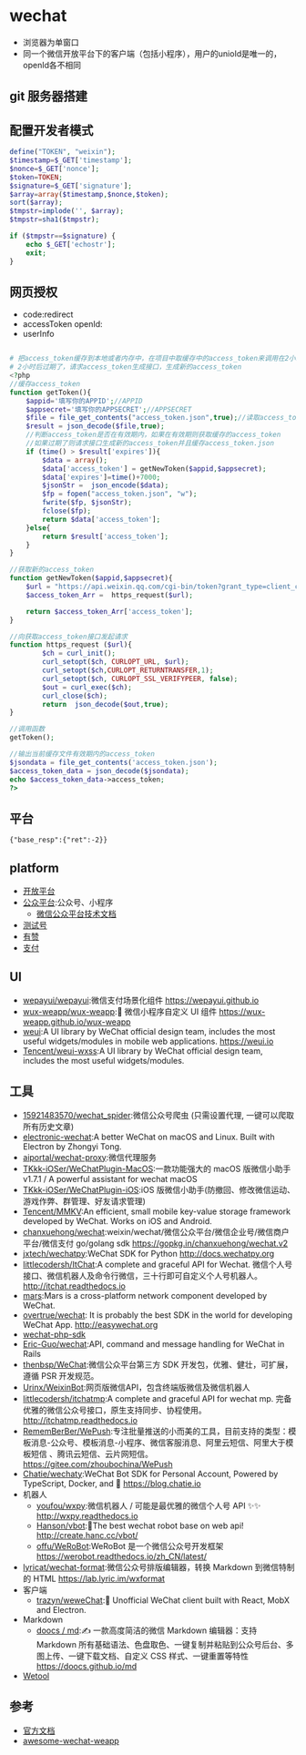 # wechat

* 浏览器为单窗口
* 同一个微信开放平台下的客户端（包括小程序），用户的unioId是唯一的，openId各不相同

## git 服务器搭建

## 配置开发者模式

```php
define("TOKEN", "weixin");
$timestamp=$_GET['timestamp'];
$nonce=$_GET['nonce'];
$token=TOKEN;
$signature=$_GET['signature'];
$array=array($timestamp,$nonce,$token);
sort($array);
$tmpstr=implode('', $array);
$tmpstr=sha1($tmpstr);

if ($tmpstr==$signature) {
    echo $_GET['echostr'];
    exit;
}
```

## 网页授权

* code:redirect
* accessToken openId:
* userInfo

```php

# 把access_token缓存到本地或者内存中，在项目中取缓存中的access_token来调用在2小时内都可以随便调用，没有调用次数的
# 2小时后过期了，请求access_token生成接口，生成新的access_token
<?php
//缓存access_token
function getToken(){
    $appid='填写你的APPID';//APPID
    $appsecret='填写你的APPSECRET';//APPSECRET
    $file = file_get_contents("access_token.json",true);//读取access_token.json里面的数据
    $result = json_decode($file,true);
    //判断access_token是否在有效期内，如果在有效期则获取缓存的access_token
    //如果过期了则请求接口生成新的access_token并且缓存access_token.json
    if (time() > $result['expires']){
        $data = array();
        $data['access_token'] = getNewToken($appid,$appsecret);
        $data['expires']=time()+7000;
        $jsonStr =  json_encode($data);
        $fp = fopen("access_token.json", "w");
        fwrite($fp, $jsonStr);
        fclose($fp);
        return $data['access_token'];
    }else{
        return $result['access_token'];
    }
}

//获取新的access_token
function getNewToken($appid,$appsecret){
    $url = "https://api.weixin.qq.com/cgi-bin/token?grant_type=client_credential&appid={$appid}&secret={$appsecret}";
    $access_token_Arr =  https_request($url);

    return $access_token_Arr['access_token'];
}

//向获取access_token接口发起请求
function https_request ($url){
        $ch = curl_init();
        curl_setopt($ch, CURLOPT_URL, $url);
        curl_setopt($ch,CURLOPT_RETURNTRANSFER,1);
        curl_setopt($ch, CURLOPT_SSL_VERIFYPEER, false);
        $out = curl_exec($ch);
        curl_close($ch);
        return  json_decode($out,true);
}

//调用函数
getToken();

//输出当前缓存文件有效期内的access_token
$jsondata = file_get_contents('access_token.json');
$access_token_data = json_decode($jsondata);
echo $access_token_data->access_token;
?>
```

## 平台

```
{"base_resp":{"ret":-2}}
```

## platform

* [开放平台](https://open.weixin.qq.com/)
* [公众平台](https://mp.weixin.qq.com/):公众号、小程序
    - [微信公众平台技术文档](https://mp.weixin.qq.com/wiki?t=resource/res_main&id=mp1472017492_58YV5)
* [测试号](https://mp.weixin.qq.com/debug/cgi-bin/sandbox?t=sandbox/login)
* [有赞](https://www.youzan.com/)
* [支付](https://pay.weixin.qq.com/wiki/doc/api/index.html)

## UI

* [wepayui/wepayui](https://github.com/wepayui/wepayui):微信支付场景化组件 https://wepayui.github.io
* [wux-weapp/wux-weapp](https://github.com/wux-weapp/wux-weapp):🐶 微信小程序自定义 UI 组件 https://wux-weapp.github.io/wux-weapp
* [weui](https://github.com/Tencent/weui):A UI library by WeChat official design team, includes the most useful widgets/modules in mobile web applications. https://weui.io
* [Tencent/weui-wxss](https://github.com/Tencent/weui-wxss):A UI library by WeChat official design team, includes the most useful widgets/modules.

## 工具

* [15921483570/wechat_spider](https://github.com/15921483570/wechat_spider):微信公众号爬虫 (只需设置代理, 一键可以爬取所有历史文章)
* [electronic-wechat](https://github.com/geeeeeeeeek/electronic-wechat):A better WeChat on macOS and Linux. Built with Electron by Zhongyi Tong.
* [aiportal/wechat-proxy](https://github.com/aiportal/wechat-proxy):微信代理服务
* [TKkk-iOSer/WeChatPlugin-MacOS](https://github.com/TKkk-iOSer/WeChatPlugin-MacOS):一款功能强大的 macOS 版微信小助手 v1.7.1 / A powerful assistant for wechat macOS
* [TKkk-iOSer/WeChatPlugin-iOS](https://github.com/TKkk-iOSer/WeChatPlugin-iOS):iOS 版微信小助手(防撤回、修改微信运动、游戏作弊、群管理、好友请求管理)
* [Tencent/MMKV](https://github.com/Tencent/MMKV):An efficient, small mobile key-value storage framework developed by WeChat. Works on iOS and Android.
* [chanxuehong/wechat](https://github.com/chanxuehong/wechat):weixin/wechat/微信公众平台/微信企业号/微信商户平台/微信支付 go/golang sdk https://gopkg.in/chanxuehong/wechat.v2
* [jxtech/wechatpy](https://github.com/jxtech/wechatpy):WeChat SDK for Python http://docs.wechatpy.org
* [littlecodersh/ItChat](https://github.com/littlecodersh/ItChat):A complete and graceful API for Wechat. 微信个人号接口、微信机器人及命令行微信，三十行即可自定义个人号机器人。 http://itchat.readthedocs.io
* [mars](https://github.com/Tencent/mars):Mars is a cross-platform network component developed by WeChat.
* [overtrue/wechat](https://github.com/overtrue/wechat): It is probably the best SDK in the world for developing WeChat App. <http://easywechat.org>
* [wechat-php-sdk](https://github.com/dodgepudding/wechat-php-sdk)
* [Eric-Guo/wechat](https://github.com/Eric-Guo/wechat):API, command and message handling for WeChat in Rails
* [thenbsp/WeChat](https://github.com/thenbsp/wechat):微信公众平台第三方 SDK 开发包，优雅、健壮，可扩展，遵循 PSR 开发规范。
* [Urinx/WeixinBot](https://github.com/Urinx/WeixinBot):网页版微信API，包含终端版微信及微信机器人
* [littlecodersh/itchatmp](https://github.com/littlecodersh/itchatmp):A complete and graceful API for wechat mp. 完备优雅的微信公众号接口，原生支持同步、协程使用。 http://itchatmp.readthedocs.io
* [RememBerBer/WePush](https://gitee.com/zhoubochina/WePush):专注批量推送的小而美的工具，目前支持的类型：模板消息-公众号、模板消息-小程序、微信客服消息、阿里云短信、阿里大于模板短信 、腾讯云短信、云片网短信。https://gitee.com/zhoubochina/WePush
* [Chatie/wechaty](https://github.com/Chatie/wechaty):WeChat Bot SDK for Personal Account, Powered by TypeScript, Docker, and 💖 https://blog.chatie.io
* 机器人
    - [youfou/wxpy](https://github.com/youfou/wxpy):微信机器人 / 可能是最优雅的微信个人号 API ✨✨ http://wxpy.readthedocs.io
    - [Hanson/vbot](https://github.com/hanson/vbot):💬The best wechat robot base on web api! http://create.hanc.cc/vbot/
    - [offu/WeRoBot](https://github.com/offu/WeRoBot):WeRoBot 是一个微信公众号开发框架 https://werobot.readthedocs.io/zh_CN/latest/
* [lyricat/wechat-format](https://github.com/lyricat/wechat-format):微信公众号排版编辑器，转换 Markdown 到微信特制的 HTML https://lab.lyric.im/wxformat
* 客户端
    - [trazyn/weweChat](https://github.com/trazyn/weweChat):💬 Unofficial WeChat client built with React, MobX and Electron.
* Markdown
    - [doocs / md](https://github.com/doocs/md):✍ 一款高度简洁的微信 Markdown 编辑器：支持 Markdown 所有基础语法、色盘取色、一键复制并粘贴到公众号后台、多图上传、一键下载文档、自定义 CSS 样式、一键重置等特性 https://doocs.github.io/md
* [Wetool](https://www.wxb.com/wetool)

## 参考

* [官方文档](https://open.weixin.qq.com/cgi-bin/showdocument?action=dir_list)
* [awesome-wechat-weapp](https://github.com/justjavac/awesome-wechat-weapp)

